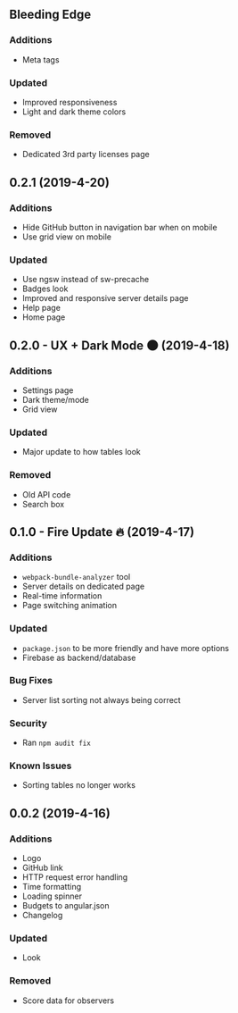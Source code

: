 ## Bleeding Edge

### Additions
- Meta tags

### Updated
- Improved responsiveness
- Light and dark theme colors

### Removed
- Dedicated 3rd party licenses page

## 0.2.1 (2019-4-20)

### Additions
- Hide GitHub button in navigation bar when on mobile
- Use grid view on mobile

### Updated
- Use ngsw instead of sw-precache
- Badges look
- Improved and responsive server details page
- Help page
- Home page

## 0.2.0 - UX + Dark Mode 🌑 (2019-4-18)

### Additions
- Settings page
- Dark theme/mode
- Grid view

### Updated
- Major update to how tables look

### Removed
- Old API code
- Search box

## 0.1.0 - Fire Update 🔥 (2019-4-17)

### Additions
- `webpack-bundle-analyzer` tool
- Server details on dedicated page
- Real-time information
- Page switching animation

### Updated
- `package.json` to be more friendly and have more options
- Firebase as backend/database

### Bug Fixes
- Server list sorting not always being correct

### Security
- Ran `npm audit fix`

### Known Issues
- Sorting tables no longer works

## 0.0.2 (2019-4-16)

### Additions
- Logo
- GitHub link
- HTTP request error handling
- Time formatting
- Loading spinner
- Budgets to angular.json
- Changelog

### Updated
- Look

### Removed
- Score data for observers
